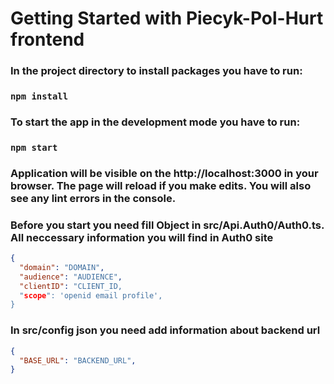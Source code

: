 # Getting Started with Piecyk-Pol-Hurt frontend

### In the project directory to install packages you have to run:

### `npm install`

### To start the app in the development mode you have to run:

### `npm start`
### Application will be visible on the http://localhost:3000 in your browser. The page will reload if you make edits. You will also see any lint errors in the console.

### Before you start you need fill Object in src/Api.Auth0/Auth0.ts.  All neccessary information you will find in Auth0 site 
```json
{
  "domain": "DOMAIN",
  "audience": "AUDIENCE",
  "clientID": "CLIENT_ID,
  "scope": 'openid email profile',
}
```

### In src/config json you need add information about backend url 
```json
{
  "BASE_URL": "BACKEND_URL",
}
```
